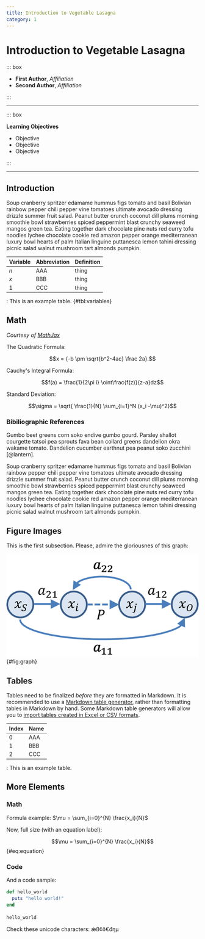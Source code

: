 ```yaml
---
title: Introduction to Vegetable Lasagna
category: 1
---
```


# Introduction to Vegetable Lasagna

::: box

- **First Author**, _Affiliation_
- **Second Author**, _Affiliation_

:::

---

::: box

**Learning Objectives**

- Objective 
- Objective 
- Objective 

::: 

---

## Introduction

Soup cranberry spritzer edamame hummus figs tomato and basil Bolivian rainbow pepper chili pepper vine tomatoes ultimate avocado dressing drizzle summer fruit salad. Peanut butter crunch coconut dill plums morning smoothie bowl strawberries spiced peppermint blast crunchy seaweed mangos green tea. Eating together dark chocolate pine nuts red curry tofu noodles lychee chocolate cookie red amazon pepper orange mediterranean luxury bowl hearts of palm Italian linguine puttanesca lemon tahini dressing picnic salad walnut mushroom tart almonds pumpkin.

| Variable | Abbreviation | Definition |
| ----- | ---- | ----- | 
| $n$   | AAA  | thing |
| $x$   | BBB  | thing |
| $1$   | CCC  | thing |

: This is an example table. {#tbl:variables}

## Math 

_Courtesy of [MathJax](https://www.mathjax.org/#samples)_

The Quadratic Formula:

$$x = {-b \pm \sqrt{b^2-4ac} \frac 2a}.$$

Cauchy's Integral Formula:

$$f(a) = \frac{1}{2\pi i} \oint\frac{f(z)}{z-a}dz$$

Standard Deviation:

$$\sigma = \sqrt{ \frac{1}{N} \sum_{i=1}^N (x_i -\mu)^2}$$

### Bibiliographic References

Gumbo beet greens corn soko endive gumbo gourd. Parsley shallot courgette tatsoi pea sprouts fava bean collard greens dandelion okra wakame tomato. Dandelion cucumber earthnut pea peanut soko zucchini [@lantern].

Soup cranberry spritzer edamame hummus figs tomato and basil Bolivian rainbow pepper chili pepper vine tomatoes ultimate avocado dressing drizzle summer fruit salad. Peanut butter crunch coconut dill plums morning smoothie bowl strawberries spiced peppermint blast crunchy seaweed mangos green tea. Eating together dark chocolate pine nuts red curry tofu noodles lychee chocolate cookie red amazon pepper orange mediterranean luxury bowl hearts of palm Italian linguine puttanesca lemon tahini dressing picnic salad walnut mushroom tart almonds pumpkin.

## Figure Images

This is the first subsection. Please, admire the gloriousnes of this graph:

![A cool graph](images/graph.png){#fig:graph}

## Tables

Tables need to be finalized _before_ they are formatted in Markdown. It is recommended to use a [Markdown table generator](https://www.tablesgenerator.com/markdown_tables), rather than formatting tables in Markdown by hand. Some Markdown table generators will allow you to [import tables created in Excel or CSV formats](https://jakebathman.github.io/Markdown-Table-Generator/). 

| Index | Name |
| ----- | ---- |
| 0     | AAA  |
| 1     | BBB  |
| 2     | CCC  |

: This is an example table.

## More Elements

### Math

Formula example: $\mu = \sum_{i=0}^{N} \frac{x_i}{N}$

Now, full size (with an equation label):

$$\mu = \sum_{i=0}^{N} \frac{x_i}{N}$$ {#eq:equation}

### Code

And a code sample:

```rb
def hello_world
  puts "hello world!"
end

hello_world
```

Check these unicode characters: ǽß¢ð€đŋμ

